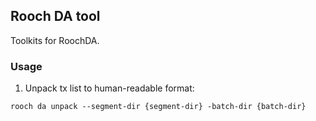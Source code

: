 ## Rooch DA tool

Toolkits for RoochDA.

### Usage

1. Unpack tx list to human-readable format:

```shell
rooch da unpack --segment-dir {segment-dir} -batch-dir {batch-dir}
```
